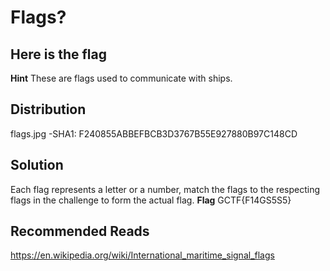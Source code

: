 # Flags?
## Here is the flag
**Hint**
These are flags used to communicate with ships.
## Distribution
flags.jpg
-SHA1: F240855ABBEFBCB3D3767B55E927880B97C148CD
## Solution
Each flag represents a letter or a number, match the flags to the respecting flags in the challenge
to form the actual flag.
**Flag**
GCTF{F14GS5S5}
## Recommended Reads
https://en.wikipedia.org/wiki/International_maritime_signal_flags
